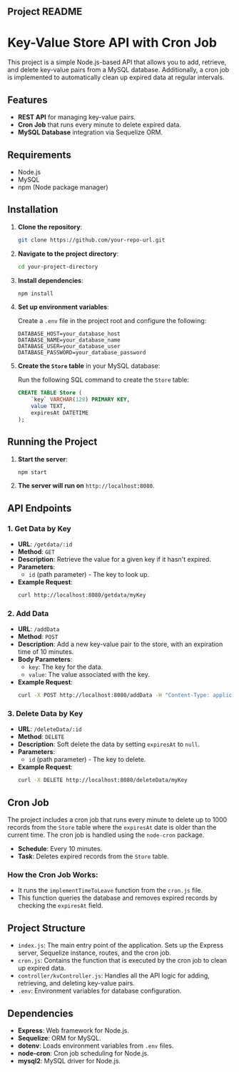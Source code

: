 ## Project README

# Key-Value Store API with Cron Job

This project is a simple Node.js-based API that allows you to add, retrieve, and delete key-value pairs from a MySQL database. Additionally, a cron job is implemented to automatically clean up expired data at regular intervals.

## Features

- **REST API** for managing key-value pairs.
- **Cron Job** that runs every minute to delete expired data.
- **MySQL Database** integration via Sequelize ORM.

## Requirements

- Node.js
- MySQL
- npm (Node package manager)

## Installation

1. **Clone the repository**:
    ```bash
    git clone https://github.com/your-repo-url.git
    ```

2. **Navigate to the project directory**:
    ```bash
    cd your-project-directory
    ```

3. **Install dependencies**:
    ```bash
    npm install
    ```

4. **Set up environment variables**:

   Create a `.env` file in the project root and configure the following:

   ```
   DATABASE_HOST=your_database_host
   DATABASE_NAME=your_database_name
   DATABASE_USER=your_database_user
   DATABASE_PASSWORD=your_database_password
   ```

5. **Create the `Store` table** in your MySQL database:

   Run the following SQL command to create the `Store` table:

   ```sql
   CREATE TABLE Store (
       `key` VARCHAR(128) PRIMARY KEY,
       value TEXT,
       expiresAt DATETIME
   );
   ```

## Running the Project

1. **Start the server**:
    ```bash
    npm start
    ```

2. **The server will run on** `http://localhost:8080`.

## API Endpoints

### 1. Get Data by Key

- **URL**: `/getdata/:id`
- **Method**: `GET`
- **Description**: Retrieve the value for a given key if it hasn't expired.
- **Parameters**:
  - `id` (path parameter) - The key to look up.
- **Example Request**:
    ```bash
    curl http://localhost:8080/getdata/myKey
    ```

### 2. Add Data

- **URL**: `/addData`
- **Method**: `POST`
- **Description**: Add a new key-value pair to the store, with an expiration time of 10 minutes.
- **Body Parameters**:
  - `key`: The key for the data.
  - `value`: The value associated with the key.
- **Example Request**:
    ```bash
    curl -X POST http://localhost:8080/addData -H "Content-Type: application/json" -d '{"key": "myKey", "value": "myValue"}'
    ```

### 3. Delete Data by Key

- **URL**: `/deleteData/:id`
- **Method**: `DELETE`
- **Description**: Soft delete the data by setting `expiresAt` to `null`.
- **Parameters**:
  - `id` (path parameter) - The key to delete.
- **Example Request**:
    ```bash
    curl -X DELETE http://localhost:8080/deleteData/myKey
    ```

## Cron Job

The project includes a cron job that runs every minute to delete up to 1000 records from the `Store` table where the `expiresAt` date is older than the current time. The cron job is handled using the `node-cron` package.

- **Schedule**: Every 10 minutes.
- **Task**: Deletes expired records from the `Store` table.

### How the Cron Job Works:

- It runs the `implementTimeToLeave` function from the `cron.js` file.
- This function queries the database and removes expired records by checking the `expiresAt` field.

## Project Structure

- `index.js`: The main entry point of the application. Sets up the Express server, Sequelize instance, routes, and the cron job.
- `cron.js`: Contains the function that is executed by the cron job to clean up expired data.
- `controller/kvController.js`: Handles all the API logic for adding, retrieving, and deleting key-value pairs.
- `.env`: Environment variables for database configuration.

## Dependencies

- **Express**: Web framework for Node.js.
- **Sequelize**: ORM for MySQL.
- **dotenv**: Loads environment variables from `.env` files.
- **node-cron**: Cron job scheduling for Node.js.
- **mysql2**: MySQL driver for Node.js.


